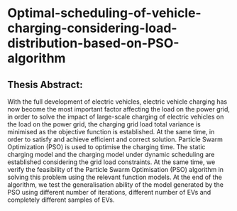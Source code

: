 # Optimal-scheduling-of-vehicle-charging-considering-load-distribution-based-on-PSO-algorithm
## Thesis Abstract:

With the full development of electric vehicles, electric vehicle charging has now become the most important factor affecting the load on the power grid, in order to solve the impact of large-scale charging of electric vehicles on the load on the power grid, the charging grid load total variance is minimised as the objective function is established. At the same time, in order to satisfy and achieve efficient and correct solution. Particle Swarm Optimization (PSO) is used to optimise the charging time. The static charging model and the charging model under dynamic scheduling are established considering the grid load constraints. At the same time, we verify the feasibility of the Particle Swarm Optimisation (PSO) algorithm in solving this problem using the relevant function models. At the end of the algorithm, we test the generalisation ability of the model generated by the PSO using different number of iterations, different number of EVs and completely different samples of EVs. 
